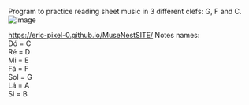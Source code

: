 Program to practice reading sheet music in 3 different clefs: G, F and C.  
![image](https://github.com/user-attachments/assets/40a4e624-079d-42b2-8081-90697c0c56be)

https://eric-pixel-0.github.io/MuseNestSITE/
Notes names:  
Dó = C  
Ré = D  
Mi = E  
Fá = F  
Sol = G  
Lá = A  
Si = B  

